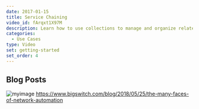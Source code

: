 ```yaml
---
date: 2017-01-15
title: Service Chaining
video_id: fArqxt1X97M
description: Learn how to use collections to manage and organize related content
categories:
  - Use Cases
type: Video
set: getting-started
set_order: 4
---
```


## Blog Posts
![myimage](https://www.bigswitch.com/sites/default/files/automationimage.jpeg "The Many Faces of Network Automation")
https://www.bigswitch.com/blog/2018/05/25/the-many-faces-of-network-automation
